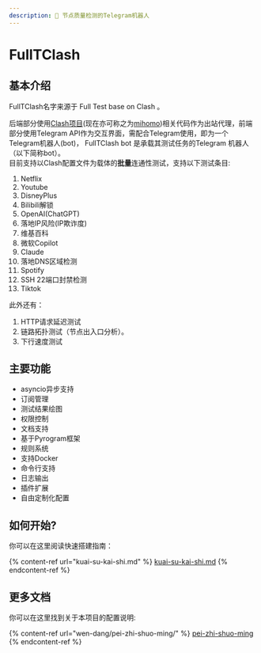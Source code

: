 ```yaml
---
description: 🤖 节点质量检测的Telegram机器人
---
```


# FullTClash

## 基本介绍

FullTClash名字来源于 Full Test base on Clash 。

后端部分使用[Clash项目](https://github.com/Dreamacro/clash)(现在亦可称之为[mihomo](https://github.com/MetaCubeX/mihomo))相关代码作为出站代理，前端部分使用Telegram API作为交互界面，需配合Telegram使用，即为一个Telegram机器人(bot)， FullTClash bot 是承载其测试任务的Telegram 机器人（以下简称bot）。\
目前支持以Clash配置文件为载体的**批量**连通性测试，支持以下测试条目:

1. Netflix
2. Youtube
3. DisneyPlus
4. Bilibili解锁
5. OpenAI(ChatGPT)
6. 落地IP风险(IP欺诈度)
7. 维基百科
8. 微软Copilot
9. Claude
10. 落地DNS区域检测
11. Spotify
12. SSH 22端口封禁检测
13. Tiktok

此外还有：

1. HTTP请求延迟测试
2. 链路拓扑测试（节点出入口分析）。
3. 下行速度测试

## 主要功能

* asyncio异步支持
* 订阅管理
* 测试结果绘图
* 权限控制
* 文档支持
* 基于Pyrogram框架
* 规则系统
* 支持Docker
* 命令行支持
* 日志输出
* 插件扩展
* 自由定制化配置

## 如何开始?

你可以在这里阅读快速搭建指南：

{% content-ref url="kuai-su-kai-shi.md" %}
[kuai-su-kai-shi.md](kuai-su-kai-shi.md)
{% endcontent-ref %}

## 更多文档

你可以在这里找到关于本项目的配置说明:

{% content-ref url="wen-dang/pei-zhi-shuo-ming/" %}
[pei-zhi-shuo-ming](wen-dang/pei-zhi-shuo-ming/)
{% endcontent-ref %}
